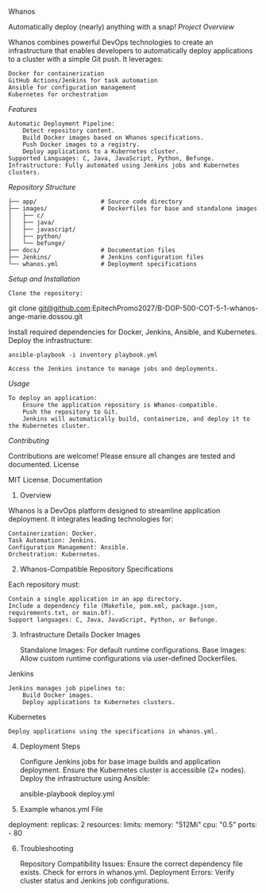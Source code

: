 Whanos

Automatically deploy (nearly) anything with a snap!
*Project Overview*

Whanos combines powerful DevOps technologies to create an infrastructure that enables developers to automatically deploy applications to a cluster with a simple Git push. It leverages:

    Docker for containerization
    GitHub Actions/Jenkins for task automation
    Ansible for configuration management
    Kubernetes for orchestration

*Features*

    Automatic Deployment Pipeline:
        Detect repository content.
        Build Docker images based on Whanos specifications.
        Push Docker images to a registry.
        Deploy applications to a Kubernetes cluster.
    Supported Languages: C, Java, JavaScript, Python, Befunge.
    Infrastructure: Fully automated using Jenkins jobs and Kubernetes clusters.

*Repository Structure*

    ├── app/                  # Source code directory
    ├── images/               # Dockerfiles for base and standalone images
    │   ├── c/
    │   ├── java/
    │   ├── javascript/
    │   ├── python/
    │   └── befunge/
    ├── docs/                 # Documentation files
    ├── Jenkins/              # Jenkins configuration files
    └── whanos.yml            # Deployment specifications

*Setup and Installation*

    Clone the repository:

git clone git@github.com:EpitechPromo2027/B-DOP-500-COT-5-1-whanos-ange-marie.dossou.git

Install required dependencies for Docker, Jenkins, Ansible, and Kubernetes.
Deploy the infrastructure:

    ansible-playbook -i inventory playbook.yml

    Access the Jenkins instance to manage jobs and deployments.

*Usage*

    To deploy an application:
        Ensure the application repository is Whanos-compatible.
        Push the repository to Git.
        Jenkins will automatically build, containerize, and deploy it to the Kubernetes cluster.

*Contributing*

Contributions are welcome! Please ensure all changes are tested and documented.
License

MIT License.
Documentation
1. Overview

Whanos is a DevOps platform designed to streamline application deployment. It integrates leading technologies for:

    Containerization: Docker.
    Task Automation: Jenkins.
    Configuration Management: Ansible.
    Orchestration: Kubernetes.

2. Whanos-Compatible Repository Specifications

Each repository must:

    Contain a single application in an app directory.
    Include a dependency file (Makefile, pom.xml, package.json, requirements.txt, or main.bf).
    Support languages: C, Java, JavaScript, Python, or Befunge.

3. Infrastructure Details
Docker Images

    Standalone Images: For default runtime configurations.
    Base Images: Allow custom runtime configurations via user-defined Dockerfiles.

Jenkins

    Jenkins manages job pipelines to:
        Build Docker images.
        Deploy applications to Kubernetes clusters.

Kubernetes

    Deploy applications using the specifications in whanos.yml.

4. Deployment Steps

    Configure Jenkins jobs for base image builds and application deployment.
    Ensure the Kubernetes cluster is accessible (2+ nodes).
    Deploy the infrastructure using Ansible:

    ansible-playbook deploy.yml

5. Example whanos.yml File

deployment:
  replicas: 2
  resources:
    limits:
      memory: "512Mi"
      cpu: "0.5"
  ports:
    - 80

6. Troubleshooting

    Repository Compatibility Issues:
        Ensure the correct dependency file exists.
        Check for errors in whanos.yml.
    Deployment Errors:
        Verify cluster status and Jenkins job configurations.
